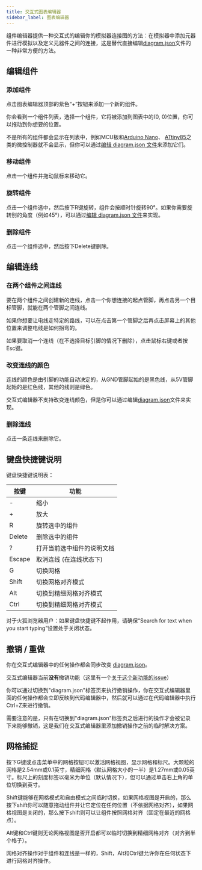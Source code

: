 ```yaml
---
title: 交互式图表编辑器
sidebar_label: 图表编辑器
---
```


组件编辑器提供一种交互式的编辑你的模拟器连接图的方法：在模拟器中添加元器件进行模拟以及定义元器件之间的连接，这是替代直接编辑[diagram.json](../diagram-format)文件的一种非常方便的方法。

## 编辑组件

### 添加组件

点击图表编辑器顶部的紫色“+”按钮来添加一个新的组件。

你会看到一个组件列表，选择一个组件，它将被添加到图表中的(0, 0)位置，你可以拖动到你想要的位置。

不是所有的组件都会显示在列表中，例如MCU板和[Arduino Nano](../parts/wokwi-arduino-nano)、 [ATtiny85](../parts/wokwi-attiny85)之类的微控制器就不会显示，但你可以通过[编辑 diagram.json 文件](../diagram-format#parts)来添加它们。

### 移动组件

点击一个组件并拖动鼠标来移动它。

### 旋转组件

点击一个组件选中，然后按下R键旋转，组件会按顺时针旋转90°。如果你需要旋转别的角度（例如45°），可以通过[编辑 diagram.json 文件](../diagram-format#parts)来实现。

### 删除组件

点击一个组件选中，然后按下Delete键删除。

## 编辑连线

### 在两个组件之间连线

要在两个组件之间创建新的连线，点击一个你想连接的起点管脚，再点击另一个目标管脚，就能在两个管脚之间连线。

如果你想要让电线走特定的路线，可以在点击第一个管脚之后再点击屏幕上的其他位置来调整电线是如何拐弯的。

如果要取消一个连线（在不选择目标引脚的情况下删除），点击鼠标右键或者按Esc键。

### 改变连线的颜色

连线的颜色是由引脚的功能自动决定的，从GND管脚起始的是黑色线，从5V管脚起始的是红色线，其他的线则是绿色。

交互式编辑器不支持改变连线颜色，但是你可以通过编辑[diagram.json](../diagram-format#connections)文件来实现。

### 删除连线

点击一条连线来删除它。

## 键盘快捷键说明

键盘快捷键说明表：

| 按键   | 功能                        |
| ------ | ----------------------------|
| -      | 缩小                        |
| +      | 放大                        |
| R      | 旋转选中的组件               |
| Delete | 删除选中的组件               |
| ?      | 打开当前选中组件的说明文档    |
| Escape | 取消连线 (在连线状态下)       |
| G      | 切换网格                     |
| Shift  | 切换网格对齐模式             |
| Alt    | 切换到精细网格对齐模式        |
| Ctrl   | 切换到精细网格对齐模式        |

对于火狐浏览器用户：如果键盘快捷键不起作用，请确保“Search for text when you start typing”设置处于关闭状态。

## 撤销 / 重做

你在交互式编辑器中的任何操作都会同步改变 [diagram.json](../diagram-format)。

交互式编辑器当前**没有**撤销功能（这里有一个[关于这个新功能的issue](https://github.com/wokwi/wokwi-features/issues/77)）

你可以通过切换到"diagram.json"标签页来执行撤销操作，你在交互式编辑器里面的任何操作都会立即反映到代码编辑器中，然后就可以通过在代码编辑器中执行Ctrl+Z来进行撤销。

需要注意的是，只有在切换到"diagram.json"标签页之后进行的操作才会被记录下来能够撤销，这是我们在交互式编辑器里添加撤销操作之前的临时解决方案。

## 网格捕捉

按下G键或点击菜单中的网格按钮可以激活网格视图，显示网格和标尺。大颗粒的网格是2.54mm或0.1英寸，精细网格（默认网格大小的一半）是1.27mm或0.05英寸。标尺上的刻度标签以毫米为单位（默认情况下），但可以通过单击右上角的单位切换到英寸。

Shift键能够在网格模式和自由模式之间临时切换，如果网格视图是开启的，那么按下shift你可以随意拖动组件并让它定位在任何位置（不依据网格对齐），如果网格视图是关闭的，那么按下shift则可以让组件按照网格对齐（固定在最近的网格点）。

Alt键和Ctrl键则无论网格视图是否开启都可以临时切换到精细网格对齐（对齐到半个格子）。

网格对齐操作对于组件和连线是一样的，Shift，Alt和Ctrl键允许你在任何状态下进行网格对齐操作。

